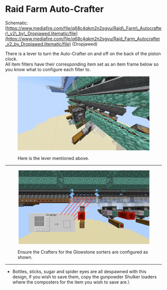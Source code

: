 # Raid Farm Auto-Crafter

Schematic:\
[https://www.mediafire.com/file/q68c4qkm2n2sgvu/Raid\_Farm\_Autocrafter\_v2\_by\_Dropjawed.litematic/file](https://www.mediafire.com/file/q68c4qkm2n2sgvu/Raid_Farm_Autocrafter_v2_by_Dropjawed.litematic/file) (Dropjawed)

There is a lever to turn the Auto-Crafter on and off on the back of the piston clock. \
All item filters have their corresponding item set as an item frame below so you know what to configure each filter to.

<figure><img src=".gitbook/assets/image_2025-06-06_201043339.png" alt="" width="563"><figcaption><p>Here is the lever mentioned above.</p></figcaption></figure>

***

<figure><img src=".gitbook/assets/GlowstoneCrafter.png" alt="" width="563"><figcaption><p>Ensure the Crafters for the Glowstone sorters are configured as shown.</p></figcaption></figure>

***

* Bottles, sticks, sugar and spider eyes are all despawned with this design, if you wish to save them, copy the gunpowder Shulker loaders where the composters for the item you wish to save are.\

